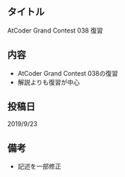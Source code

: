## タイトル

AtCoder Grand Contest 038 復習

## 内容

- AtCoder Grand Contest 038の復習
- 解説よりも復習が中心

## 投稿日

2019/9/23

## 備考

- 記述を一部修正
